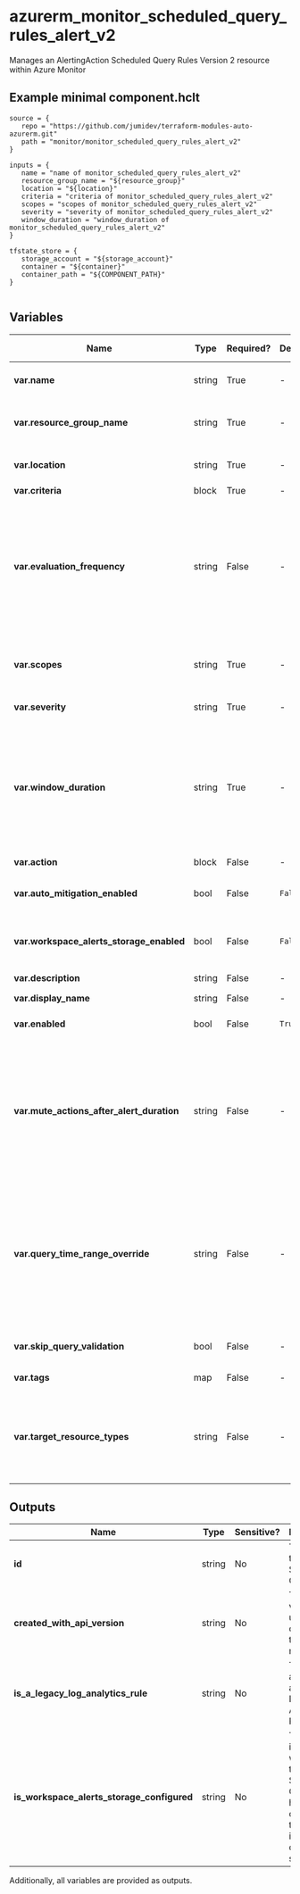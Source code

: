 # azurerm_monitor_scheduled_query_rules_alert_v2

Manages an AlertingAction Scheduled Query Rules Version 2 resource within Azure Monitor

## Example minimal component.hclt

```hcl
source = {
   repo = "https://github.com/jumidev/terraform-modules-auto-azurerm.git" 
   path = "monitor/monitor_scheduled_query_rules_alert_v2" 
}

inputs = {
   name = "name of monitor_scheduled_query_rules_alert_v2" 
   resource_group_name = "${resource_group}" 
   location = "${location}" 
   criteria = "criteria of monitor_scheduled_query_rules_alert_v2" 
   scopes = "scopes of monitor_scheduled_query_rules_alert_v2" 
   severity = "severity of monitor_scheduled_query_rules_alert_v2" 
   window_duration = "window_duration of monitor_scheduled_query_rules_alert_v2" 
}

tfstate_store = {
   storage_account = "${storage_account}" 
   container = "${container}" 
   container_path = "${COMPONENT_PATH}" 
}


```

## Variables

| Name | Type | Required? |  Default  |  possible values |  Description |
| ---- | ---- | --------- |  ----------- | ----------- | ----------- |
| **var.name** | string | True | -  |  -  |  Specifies the name which should be used for this Monitor Scheduled Query Rule. Changing this forces a new resource to be created. | 
| **var.resource_group_name** | string | True | -  |  -  |  Specifies the name of the Resource Group where the Monitor Scheduled Query Rule should exist. Changing this forces a new resource to be created. | 
| **var.location** | string | True | -  |  -  |  Specifies the Azure Region where the Monitor Scheduled Query Rule should exist. Changing this forces a new resource to be created. | 
| **var.criteria** | block | True | -  |  -  |  A `criteria` block. | 
| **var.evaluation_frequency** | string | False | -  |  `PT1M`, `PT5M`, `PT10M`, `PT15M`, `PT30M`, `PT45M`, `PT1H`, `PT2H`, `PT3H`, `PT4H`, `PT5H`, `PT6H`, `P1D`  |  How often the scheduled query rule is evaluated, represented in ISO 8601 duration format. Possible values are `PT1M`, `PT5M`, `PT10M`, `PT15M`, `PT30M`, `PT45M`, `PT1H`, `PT2H`, `PT3H`, `PT4H`, `PT5H`, `PT6H`, `P1D`. | 
| **var.scopes** | string | True | -  |  -  |  Specifies the list of resource IDs that this scheduled query rule is scoped to. Changing this forces a new resource to be created. Currently, the API supports exactly 1 resource ID in the scopes list. | 
| **var.severity** | string | True | -  |  -  |  Severity of the alert. Should be an integer between 0 and 4. Value of 0 is severest. | 
| **var.window_duration** | string | True | -  |  `PT1M`, `PT5M`, `PT10M`, `PT15M`, `PT30M`, `PT45M`, `PT1H`, `PT2H`, `PT3H`, `PT4H`, `PT5H`, `PT6H`  |  Specifies the period of time in ISO 8601 duration format on which the Scheduled Query Rule will be executed (bin size). If `evaluation_frequency` is `PT1M`, possible values are `PT1M`, `PT5M`, `PT10M`, `PT15M`, `PT30M`, `PT45M`, `PT1H`, `PT2H`, `PT3H`, `PT4H`, `PT5H`, and `PT6H`. Otherwise, possible values are `PT5M`, `PT10M`, `PT15M`, `PT30M`, `PT45M`, `PT1H`, `PT2H`, `PT3H`, `PT4H`, `PT5H`, `PT6H`, `P1D`, and `P2D`. | 
| **var.action** | block | False | -  |  -  |  An `action` block. | 
| **var.auto_mitigation_enabled** | bool | False | `False`  |  -  |  Specifies the flag that indicates whether the alert should be automatically resolved or not. Value should be `true` or `false`. The default is `false`. | 
| **var.workspace_alerts_storage_enabled** | bool | False | `False`  |  -  |  Specifies the flag which indicates whether this scheduled query rule check if storage is configured. Value should be `true` or `false`. The default is `false`. | 
| **var.description** | string | False | -  |  -  |  Specifies the description of the scheduled query rule. | 
| **var.display_name** | string | False | -  |  -  |  Specifies the display name of the alert rule. | 
| **var.enabled** | bool | False | `True`  |  -  |  Specifies the flag which indicates whether this scheduled query rule is enabled. Value should be `true` or `false`. Defaults to `true`. | 
| **var.mute_actions_after_alert_duration** | string | False | -  |  `PT5M`, `PT10M`, `PT15M`, `PT30M`, `PT45M`, `PT1H`, `PT2H`, `PT3H`, `PT4H`, `PT5H`, `PT6H`, `P1D`, `P2D`  |  Mute actions for the chosen period of time in ISO 8601 duration format after the alert is fired. Possible values are `PT5M`, `PT10M`, `PT15M`, `PT30M`, `PT45M`, `PT1H`, `PT2H`, `PT3H`, `PT4H`, `PT5H`, `PT6H`, `P1D` and `P2D`. | 
| **var.query_time_range_override** | string | False | -  |  `PT5M`, `PT10M`, `PT15M`, `PT20M`, `PT30M`, `PT45M`, `PT1H`, `PT2H`, `PT3H`, `PT4H`, `PT5H`, `PT6H`, `P1D`, `P2D`  |  Set this if the alert evaluation period is different from the query time range. If not specified, the value is `window_duration`*`number_of_evaluation_periods`. Possible values are `PT5M`, `PT10M`, `PT15M`, `PT20M`, `PT30M`, `PT45M`, `PT1H`, `PT2H`, `PT3H`, `PT4H`, `PT5H`, `PT6H`, `P1D` and `P2D`. | 
| **var.skip_query_validation** | bool | False | -  |  -  |  Specifies the flag which indicates whether the provided query should be validated or not. The default is false. | 
| **var.tags** | map | False | -  |  -  |  A mapping of tags which should be assigned to the Monitor Scheduled Query Rule. | 
| **var.target_resource_types** | string | False | -  |  -  |  List of resource type of the target resource(s) on which the alert is created/updated. For example if the scope is a resource group and targetResourceTypes is `Microsoft.Compute/virtualMachines`, then a different alert will be fired for each virtual machine in the resource group which meet the alert criteria. | 



## Outputs

| Name | Type | Sensitive? | Description |
| ---- | ---- | --------- | --------- |
| **id** | string | No  | The ID of the Monitor Scheduled Query Rule. | 
| **created_with_api_version** | string | No  | The api-version used when creating this alert rule. | 
| **is_a_legacy_log_analytics_rule** | string | No  | True if this alert rule is a legacy Log Analytic Rule. | 
| **is_workspace_alerts_storage_configured** | string | No  | The flag indicates whether this Scheduled Query Rule has been configured to be stored in the customer's storage. | 

Additionally, all variables are provided as outputs.
